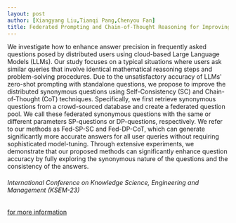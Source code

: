 ```yaml
---
layout: post
author: [Xiangyang Liu,Tianqi Pang,Chenyou Fan]
title: Federated Prompting and Chain-of-Thought Reasoning for Improving LLMs Answering
---
```

We investigate how to enhance answer precision in frequently asked questions posed by distributed users using cloud-based Large Language Models (LLMs). Our study focuses on a typical situations where users ask similar queries that involve identical mathematical reasoning steps and problem-solving procedures. Due to the unsatisfactory accuracy of LLMs' zero-shot prompting with standalone questions, we propose to improve the distributed synonymous questions using Self-Consistency (SC) and Chain-of-Thought (CoT) techniques. Specifically, we first retrieve synonymous questions from a crowd-sourced database and create a federated question pool. We call these federated synonymous questions with the same or different parameters SP-questions or DP-questions, respectively. We refer to our methods as Fed-SP-SC and Fed-DP-CoT, which can generate significantly more accurate answers for all user queries without requiring sophisticated model-tuning. Through extensive experiments, we demonstrate that our proposed methods can significantly enhance question accuracy by fully exploring the synonymous nature of the questions and the consistency of the answers.

###### International Conference on Knowledge Science, Engineering and Management (KSEM-23)

<a href="https://arxiv.org/abs/2304.13911#:~:text=Federated%20Prompting%20and%20Chain-of-Thought%20Reasoning%20for%20Improving%20LLMs,distributed%20users%20using%20cloud-based%20Large%20Language%20Models%20%28LLMs%29." target="_blank">for more information</a>
